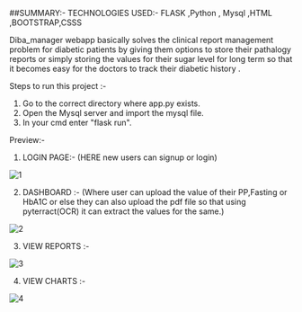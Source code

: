 ##SUMMARY:-
TECHNOLOGIES USED:- FLASK ,Python , Mysql ,HTML ,BOOTSTRAP,CSSS

Diba_manager webapp basically solves the clinical report management problem for diabetic patients by giving them options to store their pathalogy reports or simply storing the values for their sugar level for long term so that it becomes easy for the doctors to track their diabetic history .


Steps to run this project :-
1. Go to the correct directory where app.py exists.
2. Open the Mysql server and import the mysql file.
3. In your cmd enter "flask run".

Preview:-
1. LOGIN PAGE:- (HERE new users can signup or login)

![1](https://user-images.githubusercontent.com/75130402/230786580-88d66486-5595-41d5-abbf-aee39908755f.png)

2. DASHBOARD :- (Where user can upload the value of their PP,Fasting or HbA1C or else they can also upload the pdf file so that using pyterract(OCR) it can extract the values for the same.)

![2](https://user-images.githubusercontent.com/75130402/230786673-6bb0e33a-f3de-481b-936b-6873315baae2.png)

3. VIEW REPORTS :- 

![3](https://user-images.githubusercontent.com/75130402/230786712-6820bdd2-d166-4b36-936e-3f7458e5a970.png)

4. VIEW CHARTS :-

![4](https://user-images.githubusercontent.com/75130402/230786744-bc2f4018-0999-40e3-8690-4f419a679b2e.png)
